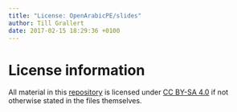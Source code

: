 ```yaml
---
title: "License: OpenArabicPE/slides"
author: Till Grallert
date: 2017-02-15 18:29:36 +0100
---
```


# License information

All material in this [repository](https://github.com/OpenArabicPE/slides) is licensed under [CC BY-SA 4.0](http://creativecommons.org/licenses/by-sa/4.0/) if not otherwise stated in the files themselves.